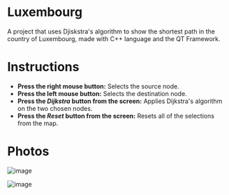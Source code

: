 # Luxembourg
A project that uses Djiskstra's algorithm to show the shortest path in the country of Luxembourg, made with C++ language and the QT Framework.

# Instructions
<ul>
  <li>
    <strong>Press the right mouse button:</strong> Selects the source node.
  </li>
  <li>
    <strong>Press the left mouse button:</strong> Selects the destination node.
  </li>
  <li>
    <strong>Press the <em>Dijkstra</em> button from the screen:</strong> Applies Dijkstra's algorithm on the two chosen nodes.
  </li>
  <li>
    <strong>Press the <em>Reset</em> button from the screen:</strong> Resets all of the selections from the map.
  </li>
</ul>

# Photos 
![image](https://github.com/RalucaDavid/Luxembourg_Map/assets/117584603/64bd1f98-9a1c-41ca-8140-f54ba0589747)




![image](https://github.com/RalucaDavid/Luxembourg_Map/assets/117584603/988f7e6a-b4c2-4c80-8e11-248baafbdc7a)

